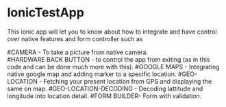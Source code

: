 # IonicTestApp
This ionic app will let you to know about how to integrate and have control over native features and form controller such as 

#CAMERA - To take a picture from native camera.<br>
#HARDWARE BACK BUTTON - to control the app from exiting (as in this code and can be done much more with this).
#GOOGLE MAPS - Integrating native google map and adding marker to a specific location.
#GEO-LOCATION - Fetching your present location from GPS and displaying the same on map.
#GEO-LOCATION-DECODING - Decoding lattitude and longitude into location detail.
#FORM BUILDER- Form with validation.

